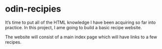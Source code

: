 # odin-recipies
It’s time to put all of the HTML knowledge I have been acquiring so far into practice. In this project, I ame going to build a basic recipe website.

The website will consist of a main index page which will have links to a few recipes. 